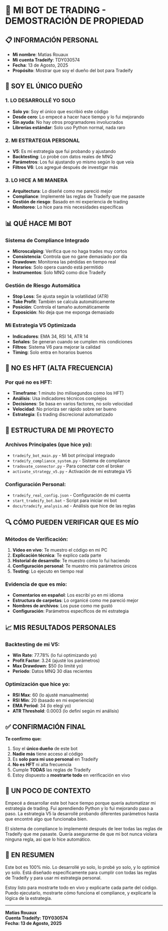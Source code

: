 # 🎯 **MI BOT DE TRADING - DEMOSTRACIÓN DE PROPIEDAD**

## 📋 **INFORMACIÓN PERSONAL**
- **Mi nombre**: Matias Rouaux
- **Mi cuenta Tradeify**: TDY030574
- **Fecha**: 13 de Agosto, 2025
- **Propósito**: Mostrar que soy el dueño del bot para Tradeify

## 🔐 **SOY EL ÚNICO DUEÑO**

### **1. LO DESARROLLÉ YO SOLO**
- **Solo yo**: Soy el único que escribió este código
- **Desde cero**: Lo empecé a hacer hace tiempo y lo fui mejorando
- **Sin ayuda**: No hay otros programadores involucrados
- **Librerías estándar**: Solo uso Python normal, nada raro

### **2. MI ESTRATEGIA PERSONAL**
- **V5**: Es mi estrategia que fui probando y ajustando
- **Backtesting**: Lo probé con datos reales de MNQ
- **Parámetros**: Los fui ajustando yo mismo según lo que veía
- **Filtros V6**: Los agregué después de investigar más

### **3. LO HICE A MI MANERA**
- **Arquitectura**: Lo diseñé como me pareció mejor
- **Compliance**: Implementé las reglas de Tradeify que me pasaste
- **Gestión de riesgo**: Basado en mi experiencia de trading
- **Monitoreo**: Lo hice para mis necesidades específicas

## 📊 **QUÉ HACE MI BOT**

### **Sistema de Compliance Integrado**
- **Microscalping**: Verifica que no haga trades muy cortos
- **Consistencia**: Controla que no gane demasiado por día
- **Drawdown**: Monitorea las pérdidas en tiempo real
- **Horarios**: Solo opera cuando está permitido
- **Instrumentos**: Solo MNQ como dice Tradeify

### **Gestión de Riesgo Automática**
- **Stop Loss**: Se ajusta según la volatilidad (ATR)
- **Take Profit**: También se calcula automáticamente
- **Posición**: Controla el tamaño automáticamente
- **Exposición**: No deja que me exponga demasiado

### **Mi Estrategia V5 Optimizada**
- **Indicadores**: EMA 34, RSI 14, ATR 14
- **Señales**: Se generan cuando se cumplen mis condiciones
- **Filtros**: Sistema V6 para mejorar la calidad
- **Timing**: Solo entra en horarios buenos

## 🚫 **NO ES HFT (ALTA FRECUENCIA)**

### **Por qué no es HFT:**
- **Timeframe**: 1 minuto (no milisegundos como los HFT)
- **Análisis**: Usa indicadores técnicos complejos
- **Decisiones**: Se basa en varios factores, no solo velocidad
- **Velocidad**: No prioriza ser rápido sobre ser bueno
- **Estrategia**: Es trading discrecional automatizado

## 📁 **ESTRUCTURA DE MI PROYECTO**

### **Archivos Principales (que hice yo):**
- `tradeify_bot_main.py` - Mi bot principal integrado
- `tradeify_compliance_system.py` - Sistema de compliance
- `tradovate_connector.py` - Para conectar con el broker
- `activate_strategy_v5.py` - Activación de mi estrategia V5

### **Configuración Personal:**
- `tradeify_real_config.json` - Configuración de mi cuenta
- `start_tradeify_bot.bat` - Script para iniciar mi bot
- `docs/tradeify_analysis.md` - Análisis que hice de las reglas

## 🔍 **CÓMO PUEDEN VERIFICAR QUE ES MÍO**

### **Métodos de Verificación:**
1. **Video en vivo**: Te muestro el código en mi PC
2. **Explicación técnica**: Te explico cada parte
3. **Historial de desarrollo**: Te muestro cómo lo fui haciendo
4. **Configuración personal**: Te muestro mis parámetros únicos
5. **Testing**: Lo ejecuto en tiempo real

### **Evidencia de que es mío:**
- **Comentarios en español**: Los escribí yo en mi idioma
- **Estructura de carpetas**: Lo organicé como me pareció mejor
- **Nombres de archivos**: Los puse como me gustó
- **Configuración**: Parámetros específicos de mi estrategia

## 📈 **MIS RESULTADOS PERSONALES**

### **Backtesting de mi V5:**
- **Win Rate**: 77.78% (lo fui optimizando yo)
- **Profit Factor**: 3.24 (ajusté los parámetros)
- **Max Drawdown**: $50 (lo limité yo)
- **Período**: Datos MNQ 30 días recientes

### **Optimización que hice yo:**
- **RSI Max**: 60 (lo ajusté manualmente)
- **RSI Min**: 20 (basado en mi experiencia)
- **EMA Period**: 34 (lo elegí yo)
- **ATR Threshold**: 0.0003 (lo definí según mi análisis)

## ✅ **CONFIRMACIÓN FINAL**

**Te confirmo que:**
1. Soy el **único dueño** de este bot
2. **Nadie más** tiene acceso al código
3. Es **solo para mi uso personal** en Tradeify
4. **No es HFT** ni alta frecuencia
5. Cumple **TODAS** las reglas de Tradeify
6. Estoy dispuesto a **mostrarte todo** en verificación en vivo

## 💬 **UN POCO DE CONTEXTO**

Empecé a desarrollar este bot hace tiempo porque quería automatizar mi estrategia de trading. Fui aprendiendo Python y lo fui mejorando paso a paso. La estrategia V5 la desarrollé probando diferentes parámetros hasta que encontré algo que funcionaba bien.

El sistema de compliance lo implementé después de leer todas las reglas de Tradeify que me pasaste. Quería asegurarme de que mi bot nunca violara ninguna regla, así que lo hice automático.

## 🎯 **EN RESUMEN**

Este bot es 100% mío. Lo desarrollé yo solo, lo probé yo solo, y lo optimicé yo solo. Está diseñado específicamente para cumplir con todas las reglas de Tradeify y para usar mi estrategia personal.

Estoy listo para mostrarte todo en vivo y explicarte cada parte del código. Puedo ejecutarlo, mostrarte cómo funciona el compliance, y explicarte la lógica de la estrategia.

---
**Matias Rouaux**  
**Cuenta Tradeify: TDY030574**  
**Fecha: 13 de Agosto, 2025**
